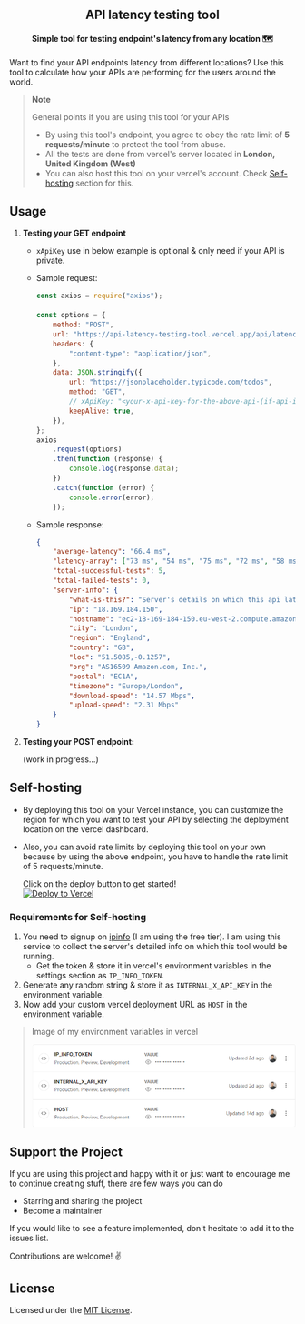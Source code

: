<h2 align="center">API latency testing tool</h2>

<h4 align="center">
    Simple tool for testing endpoint's latency from any location 🗺️
</h4>

Want to find your API endpoints latency from different locations? Use this tool to calculate how your APIs are performing for the users around the world.

> **Note**
>
> General points if you are using this tool for your APIs
>
> -   By using this tool's endpoint, you agree to obey the rate limit of **5 requests/minute** to protect the tool from abuse.
> -   All the tests are done from vercel's server located in **London, United Kingdom (West)**
> -   You can also host this tool on your vercel's account. Check [Self-hosting](#self-hosting) section for this.

## Usage

1.  **Testing your GET endpoint**

    -   `xApiKey` use in below example is optional & only need if your API is private.
    -   Sample request:

        ```js
        const axios = require("axios");

        const options = {
            method: "POST",
            url: "https://api-latency-testing-tool.vercel.app/api/latency",
            headers: {
                "content-type": "application/json",
            },
            data: JSON.stringify({
                url: "https://jsonplaceholder.typicode.com/todos",
                method: "GET",
                // xApiKey: "<your-x-api-key-for-the-above-api-(if-api-is-private)>",
                keepAlive: true,
            }),
        };
        axios
            .request(options)
            .then(function (response) {
                console.log(response.data);
            })
            .catch(function (error) {
                console.error(error);
            });
        ```

    -   Sample response:
        ```json
        {
            "average-latency": "66.4 ms",
            "latency-array": ["73 ms", "54 ms", "75 ms", "72 ms", "58 ms"],
            "total-successful-tests": 5,
            "total-failed-tests": 0,
            "server-info": {
                "what-is-this?": "Server's details on which this api latency testing tool is running.",
                "ip": "18.169.184.150",
                "hostname": "ec2-18-169-184-150.eu-west-2.compute.amazonaws.com",
                "city": "London",
                "region": "England",
                "country": "GB",
                "loc": "51.5085,-0.1257",
                "org": "AS16509 Amazon.com, Inc.",
                "postal": "EC1A",
                "timezone": "Europe/London",
                "download-speed": "14.57 Mbps",
                "upload-speed": "2.31 Mbps"
            }
        }
        ```

2.  **Testing your POST endpoint:**

    (work in progress...)

## Self-hosting

-   By deploying this tool on your Vercel instance, you can customize the region for which you want to test your API by selecting the deployment location on the vercel dashboard.
-   Also, you can avoid rate limits by deploying this tool on your own because by using the above endpoint, you have to handle the rate limit of 5 requests/minute.

    Click on the deploy button to get started! <br />
    [![Deploy to Vercel](https://vercel.com/button)](https://vercel.com/import/project?template=https://github.com/dhyeythumar/api-latency-testing-tool)

### Requirements for Self-hosting

1. You need to signup on [ipinfo](https://ipinfo.io/) (I am using the free tier). I am using this service to collect the server's detailed info on which this tool would be running.
    - Get the token & store it in vercel's environment variables in the settings section as `IP_INFO_TOKEN`.
2. Generate any random string & store it as `INTERNAL_X_API_KEY` in the environment variable.
3. Now add your custom vercel deployment URL as `HOST` in the environment variable.

> Image of my environment variables in vercel
>
> <img src="./assets/vercel_env.png" alt="img" width="500"/>

## Support the Project

If you are using this project and happy with it or just want to encourage me to continue creating stuff, there are few ways you can do

-   Starring and sharing the project
-   Become a maintainer

If you would like to see a feature implemented, don't hesitate to add it to the issues list.

Contributions are welcome! ✌

## License

Licensed under the [MIT License](./LICENSE).
